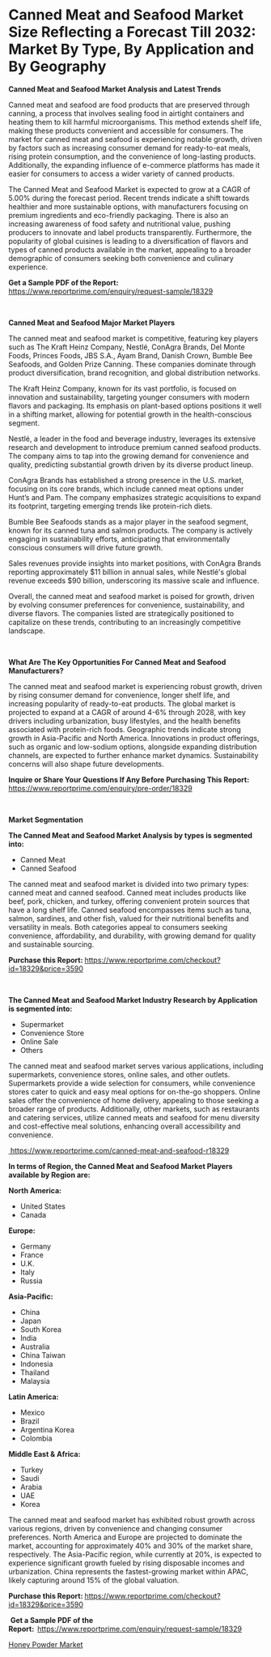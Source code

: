 <p><h1>Canned Meat and Seafood Market Size Reflecting a Forecast Till 2032: Market By Type, By Application and By Geography</h1></p><p><strong>Canned Meat and Seafood Market Analysis and Latest Trends</strong></p>
<p><p>Canned meat and seafood are food products that are preserved through canning, a process that involves sealing food in airtight containers and heating them to kill harmful microorganisms. This method extends shelf life, making these products convenient and accessible for consumers. The market for canned meat and seafood is experiencing notable growth, driven by factors such as increasing consumer demand for ready-to-eat meals, rising protein consumption, and the convenience of long-lasting products. Additionally, the expanding influence of e-commerce platforms has made it easier for consumers to access a wider variety of canned products.</p><p>The Canned Meat and Seafood Market is expected to grow at a CAGR of 5.00% during the forecast period. Recent trends indicate a shift towards healthier and more sustainable options, with manufacturers focusing on premium ingredients and eco-friendly packaging. There is also an increasing awareness of food safety and nutritional value, pushing producers to innovate and label products transparently. Furthermore, the popularity of global cuisines is leading to a diversification of flavors and types of canned products available in the market, appealing to a broader demographic of consumers seeking both convenience and culinary experience.</p></p>
<p><strong>Get a Sample PDF of the Report:&nbsp;</strong> <a href="https://www.reportprime.com/enquiry/request-sample/18329?utm_campaign=3310&utm_medium=2&utm_source=Github&utm_content=ia&utm_term=19032025&utm_id=canned-meat-and-seafood">https://www.reportprime.com/enquiry/request-sample/18329</a></p>
<p>&nbsp;</p>
<p><strong>Canned Meat and Seafood Major Market Players</strong></p>
<p><p>The canned meat and seafood market is competitive, featuring key players such as The Kraft Heinz Company, Nestlé, ConAgra Brands, Del Monte Foods, Princes Foods, JBS S.A., Ayam Brand, Danish Crown, Bumble Bee Seafoods, and Golden Prize Canning. These companies dominate through product diversification, brand recognition, and global distribution networks.</p><p>The Kraft Heinz Company, known for its vast portfolio, is focused on innovation and sustainability, targeting younger consumers with modern flavors and packaging. Its emphasis on plant-based options positions it well in a shifting market, allowing for potential growth in the health-conscious segment.</p><p>Nestlé, a leader in the food and beverage industry, leverages its extensive research and development to introduce premium canned seafood products. The company aims to tap into the growing demand for convenience and quality, predicting substantial growth driven by its diverse product lineup.</p><p>ConAgra Brands has established a strong presence in the U.S. market, focusing on its core brands, which include canned meat options under Hunt’s and Pam. The company emphasizes strategic acquisitions to expand its footprint, targeting emerging trends like protein-rich diets.</p><p>Bumble Bee Seafoods stands as a major player in the seafood segment, known for its canned tuna and salmon products. The company is actively engaging in sustainability efforts, anticipating that environmentally conscious consumers will drive future growth.</p><p>Sales revenues provide insights into market positions, with ConAgra Brands reporting approximately $11 billion in annual sales, while Nestlé's global revenue exceeds $90 billion, underscoring its massive scale and influence.</p><p>Overall, the canned meat and seafood market is poised for growth, driven by evolving consumer preferences for convenience, sustainability, and diverse flavors. The companies listed are strategically positioned to capitalize on these trends, contributing to an increasingly competitive landscape.</p></p>
<p>&nbsp;</p>
<p><strong>What Are The Key Opportunities For Canned Meat and Seafood Manufacturers?</strong></p>
<p><p>The canned meat and seafood market is experiencing robust growth, driven by rising consumer demand for convenience, longer shelf life, and increasing popularity of ready-to-eat products. The global market is projected to expand at a CAGR of around 4-6% through 2028, with key drivers including urbanization, busy lifestyles, and the health benefits associated with protein-rich foods. Geographic trends indicate strong growth in Asia-Pacific and North America. Innovations in product offerings, such as organic and low-sodium options, alongside expanding distribution channels, are expected to further enhance market dynamics. Sustainability concerns will also shape future developments.</p></p>
<p><strong>Inquire or Share Your Questions If Any Before Purchasing This Report:</strong> <a href="https://www.reportprime.com/enquiry/pre-order/18329?utm_campaign=3310&utm_medium=2&utm_source=Github&utm_content=ia&utm_term=19032025&utm_id=canned-meat-and-seafood">https://www.reportprime.com/enquiry/pre-order/18329</a></p>
<p>&nbsp;</p>
<p><strong>Market Segmentation</strong></p>
<p><strong>The Canned Meat and Seafood Market Analysis by types is segmented into:</strong></p>
<p><ul><li>Canned Meat</li><li>Canned Seafood</li></ul></p>
<p><p>The canned meat and seafood market is divided into two primary types: canned meat and canned seafood. Canned meat includes products like beef, pork, chicken, and turkey, offering convenient protein sources that have a long shelf life. Canned seafood encompasses items such as tuna, salmon, sardines, and other fish, valued for their nutritional benefits and versatility in meals. Both categories appeal to consumers seeking convenience, affordability, and durability, with growing demand for quality and sustainable sourcing.</p></p>
<p><strong>Purchase this Report:&nbsp;</strong><a href="https://www.reportprime.com/checkout?id=18329&price=3590&utm_campaign=3310&utm_medium=2&utm_source=Github&utm_content=ia&utm_term=19032025&utm_id=canned-meat-and-seafood">https://www.reportprime.com/checkout?id=18329&price=3590</a></p>
<p>&nbsp;</p>
<p><strong>The Canned Meat and Seafood Market Industry Research by Application is segmented into:</strong></p>
<p><ul><li>Supermarket</li><li>Convenience Store</li><li>Online Sale</li><li>Others</li></ul></p>
<p><p>The canned meat and seafood market serves various applications, including supermarkets, convenience stores, online sales, and other outlets. Supermarkets provide a wide selection for consumers, while convenience stores cater to quick and easy meal options for on-the-go shoppers. Online sales offer the convenience of home delivery, appealing to those seeking a broader range of products. Additionally, other markets, such as restaurants and catering services, utilize canned meats and seafood for menu diversity and cost-effective meal solutions, enhancing overall accessibility and convenience.</p></p>
<p><a href="https://www.reportprime.com/canned-meat-and-seafood-r18329?utm_campaign=3310&utm_medium=2&utm_source=Github&utm_content=ia&utm_term=19032025&utm_id=canned-meat-and-seafood">&nbsp;https://www.reportprime.com/canned-meat-and-seafood-r18329</a></p>
<p><strong>In terms of Region, the Canned Meat and Seafood Market Players available by Region are:</strong></p>
<p>
    <p> <strong> North America: </strong>
        <ul>
            <li>United States</li>
            <li>Canada</li>
        </ul>
        </p> 
    <p> <strong> Europe: </strong>
        <ul>
            <li>Germany</li>
            <li>France</li>
            <li>U.K.</li>
            <li>Italy</li>
            <li>Russia</li>
        </ul>
        </p> 
    <p> <strong> Asia-Pacific: </strong>
        <ul>
            <li>China</li>
            <li>Japan</li>
            <li>South Korea</li>
            <li>India</li>
            <li>Australia</li>
            <li>China Taiwan</li>
            <li>Indonesia</li>
            <li>Thailand</li>
            <li>Malaysia</li>
        </ul>
        </p> 
    <p> <strong> Latin America: </strong>
        <ul>
            <li>Mexico</li>
            <li>Brazil</li>
            <li>Argentina Korea</li>
            <li>Colombia</li>
        </ul>
        </p> 
    <p> <strong> Middle East & Africa: </strong>
        <ul>
            <li>Turkey</li>
            <li>Saudi</li>
            <li>Arabia</li>
            <li>UAE</li>
            <li>Korea</li>
        </ul>
    </p>
    </p>
<p><p>The canned meat and seafood market has exhibited robust growth across various regions, driven by convenience and changing consumer preferences. North America and Europe are projected to dominate the market, accounting for approximately 40% and 30% of the market share, respectively. The Asia-Pacific region, while currently at 20%, is expected to experience significant growth fueled by rising disposable incomes and urbanization. China represents the fastest-growing market within APAC, likely capturing around 15% of the global valuation.</p></p>
<p><strong>Purchase this Report: </strong><a href="https://www.reportprime.com/checkout?id=18329&price=3590&utm_campaign=3310&utm_medium=2&utm_source=Github&utm_content=ia&utm_term=19032025&utm_id=canned-meat-and-seafood">https://www.reportprime.com/checkout?id=18329&price=3590</a></p>
<p>&nbsp;<strong>Get a Sample PDF of the Report:&nbsp;&nbsp;</strong><a href="https://www.reportprime.com/enquiry/request-sample/18329?utm_campaign=3310&utm_medium=2&utm_source=Github&utm_content=ia&utm_term=19032025&utm_id=canned-meat-and-seafood">https://www.reportprime.com/enquiry/request-sample/18329</a></p>
<p><strong></strong></p>
<p><p><a href="https://github.com/alejnaouare/Market-Research-Report-List-1/blob/main/honey-powder-market.md?utm_campaign=3310&utm_medium=2&utm_source=Github&utm_content=ia&utm_term=19032025&utm_id=canned-meat-and-seafood">Honey Powder Market</a></p></p>